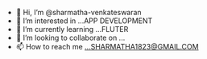 - 👋 Hi, I’m @sharmatha-venkateswaran
- 👀 I’m interested in ...APP DEVELOPMENT
- 🌱 I’m currently learning ...FLUTER
- 💞️ I’m looking to collaborate on ...
- 📫 How to reach me ...SHARMATHA1823@GMAIL.COM

<!---
sharmatha-venkateswaran/sharmatha-venkateswaran is a ✨ special ✨ repository because its `README.md` (this file) appears on your GitHub profile.
You can click the Preview link to take a look at your changes.
--->
